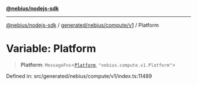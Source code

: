 [**@nebius/nodejs-sdk**](../../../../../README.md)

***

[@nebius/nodejs-sdk](../../../../../README.md) / [generated/nebius/compute/v1](../README.md) / Platform

# Variable: Platform

> **Platform**: `MessageFns`\<[`Platform`](../interfaces/Platform.md), `"nebius.compute.v1.Platform"`\>

Defined in: src/generated/nebius/compute/v1/index.ts:11489

